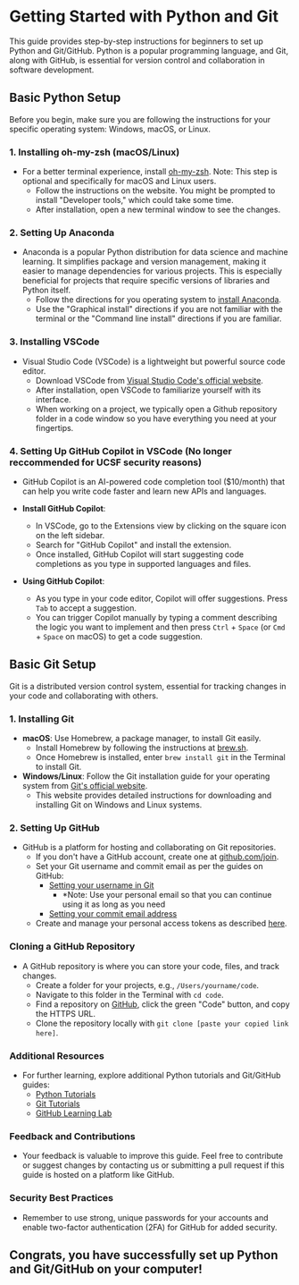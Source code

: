 # Getting Started with Python and Git

This guide provides step-by-step instructions for beginners to set up Python and Git/GitHub. Python is a popular programming language, and Git, along with GitHub, is essential for version control and collaboration in software development.

## Basic Python Setup

Before you begin, make sure you are following the instructions for your specific operating system: Windows, macOS, or Linux.

### 1. Installing oh-my-zsh (macOS/Linux)
- For a better terminal experience, install [oh-my-zsh](https://ohmyz.sh/#install). Note: This step is optional and specifically for macOS and Linux users.
  - Follow the instructions on the website. You might be prompted to install "Developer tools," which could take some time.
  - After installation, open a new terminal window to see the changes.

### 2. Setting Up Anaconda
- Anaconda is a popular Python distribution for data science and machine learning. It simplifies package and version management, making it easier to manage dependencies for various projects. This is especially beneficial for projects that require specific versions of libraries and Python itself.
  - Follow the directions for you operating system to [install Anaconda](https://docs.anaconda.com/anaconda/install/).
  - Use the "Graphical install" directions if you are not familiar with the terminal or the "Command line install" directions if you are familiar.

### 3. Installing VSCode
- Visual Studio Code (VSCode) is a lightweight but powerful source code editor.
  - Download VSCode from [Visual Studio Code's official website](https://code.visualstudio.com/download).
  - After installation, open VSCode to familiarize yourself with its interface.
  - When working on a project, we typically open a Github repository folder in a code window so you have everything you need at your fingertips.

### 4. Setting Up GitHub Copilot in VSCode (**No longer reccommended for UCSF security reasons**)

- GitHub Copilot is an AI-powered code completion tool ($10/month) that can help you write code faster and learn new APIs and languages.

- **Install GitHub Copilot**:
  - In VSCode, go to the Extensions view by clicking on the square icon on the left sidebar.
  - Search for "GitHub Copilot" and install the extension.
  - Once installed, GitHub Copilot will start suggesting code completions as you type in supported languages and files.

- **Using GitHub Copilot**:
  - As you type in your code editor, Copilot will offer suggestions. Press `Tab` to accept a suggestion.
  - You can trigger Copilot manually by typing a comment describing the logic you want to implement and then press `Ctrl` + `Space` (or `Cmd` + `Space` on macOS) to get a code suggestion.


## Basic Git Setup

Git is a distributed version control system, essential for tracking changes in your code and collaborating with others.

### 1. Installing Git
- **macOS**: Use Homebrew, a package manager, to install Git easily.
  - Install Homebrew by following the instructions at [brew.sh](https://brew.sh/).
  - Once Homebrew is installed, enter `brew install git` in the Terminal to install Git.
- **Windows/Linux**: Follow the Git installation guide for your operating system from [Git's official website](https://git-scm.com/downloads).
  - This website provides detailed instructions for downloading and installing Git on Windows and Linux systems.

### 2. Setting Up GitHub
- GitHub is a platform for hosting and collaborating on Git repositories.
  - If you don't have a GitHub account, create one at [github.com/join](https://github.com/join).
  - Set your Git username and commit email as per the guides on GitHub:
    - [Setting your username in Git](https://docs.github.com/en/get-started/getting-started-with-git/setting-your-username-in-git)
      - *Note: Use your personal email so that you can continue using it as long as you need
    - [Setting your commit email address](https://docs.github.com/en/account-and-profile/setting-up-and-managing-your-personal-account-on-github/managing-email-preferences/setting-your-commit-email-address)
  - Create and manage your personal access tokens as described [here](https://docs.github.com/en/authentication/keeping-your-account-and-data-secure/managing-your-personal-access-tokens).

### Cloning a GitHub Repository
- A GitHub repository is where you can store your code, files, and track changes.
  - Create a folder for your projects, e.g., `/Users/yourname/code`.
  - Navigate to this folder in the Terminal with `cd code`.
  - Find a repository on [GitHub](https://github.com/), click the green "Code" button, and copy the HTTPS URL.
  - Clone the repository locally with `git clone [paste your copied link here]`.

### Additional Resources
- For further learning, explore additional Python tutorials and Git/GitHub guides:
  - [Python Tutorials](https://docs.python.org/3/tutorial/)
  - [Git Tutorials](https://git-scm.com/doc)
  - [GitHub Learning Lab](https://lab.github.com/)

### Feedback and Contributions
- Your feedback is valuable to improve this guide. Feel free to contribute or suggest changes by contacting us or submitting a pull request if this guide is hosted on a platform like GitHub.

### Security Best Practices
- Remember to use strong, unique passwords for your accounts and enable two-factor authentication (2FA) for GitHub for added security.

## Congrats, you have successfully set up Python and Git/GitHub on your computer!
